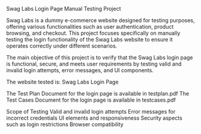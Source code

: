 Swag Labs Login Page Manual Testing Project

Swag Labs is a dummy e-commerce website designed for testing purposes, offering various functionalities such as user authentication, product browsing, and checkout. This project focuses specifically on manually testing the login functionality of the Swag Labs website to ensure it operates correctly under different scenarios.

The main objective of this project is to verify that the Swag Labs login page is functional, secure, and meets user requirements by testing valid and invalid login attempts, error messages, and UI components.


The website tested is: Swag Labs Login Page

The Test Plan Document for the login page is available in testplan.pdf
The Test Cases Document for the login page is available in testcases.pdf

Scope of Testing
Valid and invalid login attempts
Error messages for incorrect credentials
UI elements and responsiveness
Security aspects such as login restrictions
Browser compatibility
